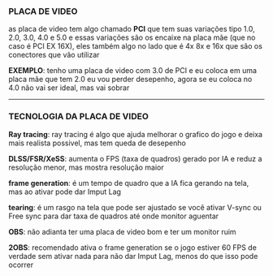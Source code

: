 ### PLACA DE VIDEO

as placa de video tem algo chamado **PCI** que tem suas variações tipo 1.0, 2.0, 3.0, 4.0 e 5.0 e essas variações são os encaixe na placa mãe (que no caso é PCI EX 16X), eles também algo no lado que é 4x 8x e 16x que são os conectores que vão utilizar

**EXEMPLO**: tenho uma placa de video com 3.0 de PCI e eu coloca em uma placa mãe que tem 2.0 eu vou perder desepenho, agora se eu coloca no 4.0 não vai ser ideal, mas vai sobrar

--- 

### TECNOLOGIA DA PLACA DE VIDEO

**Ray tracing**: ray tracing é algo que ajuda melhorar o grafico do jogo e deixa mais realista possivel, mas tem queda de desepenho

**DLSS/FSR/XeSS**: aumenta o FPS (taxa de quadros) gerado por IA e reduz a resolução menor, mas mostra resolução maior

**frame generation**: é um tempo de quadro que a IA fica gerando na tela, mas ao ativar pode dar Imput Lag

**tearing**: é um rasgo na tela que pode ser ajustado se você ativar V-sync ou Free sync para dar taxa de quadros até onde monitor aguentar

**OBS**: não adianta ter uma placa de video bom e ter um monitor ruim

**2OBS**: recomendado ativa o frame generation se o jogo estiver 60 FPS de verdade sem ativar nada para não dar Imput Lag, menos do que isso pode ocorrer
